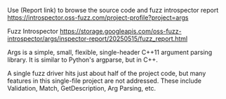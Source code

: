 Use (Report link) to browse the source code and fuzz introspector report https://introspector.oss-fuzz.com/project-profile?project=args

Fuzz Introspector
https://storage.googleapis.com/oss-fuzz-introspector/args/inspector-report/20250515/fuzz_report.html

Args is a simple, small, flexible, single-header C++11 argument parsing library.  It is similar to Python's argparse, but in C++.

A single fuzz driver hits just about half of the project code, but many features in this single-file project are not addressed. These include Validation, Match, GetDescription, Arg Parsing, etc.
